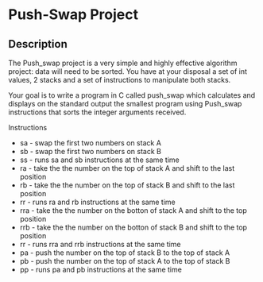 # Push-Swap Project
## Description
<p> The Push_swap project is a very simple and highly effective algorithm project: data will
need to be sorted. You have at your disposal a set of int values, 2 stacks and a set of
instructions to manipulate both stacks. </p>
<p> Your goal is to write a program in C called push_swap which calculates and displays
on the standard output the smallest program using Push_swap instructions that
sorts the integer arguments received. </p>
<p>Instructions</p>
<ul>
<li>sa - swap the first two numbers on stack A</li>
<li>sb - swap the first two numbers on stack B</li>
<li>ss - runs sa and sb instructions at the same time</li>
<li>ra - take the the number on the top of stack A and shift to the last position</li>
<li>rb - take the the number on the top of stack B and shift to the last position</li>
<li>rr - runs ra and rb instructions at the same time</li>
<li>rra - take the the number on the botton of stack A and shift to the top position</li>
<li>rrb - take the the number on the botton of stack B and shift to the top position</li>
<li>rr - runs rra and rrb instructions at the same time</li>
<li>pa - push the number on the top of stack B to the top of stack A</li>
<li>pb - push the number on the top of stack A to the top of stack B</li>
<li>pp - runs pa and pb instructions at the same time</li>
</ul>